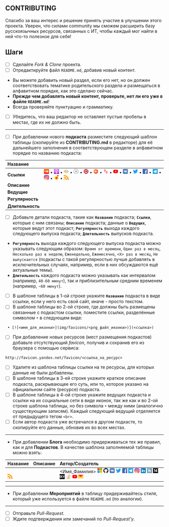 ## CONTRIBUTING

Спасибо за ваш интерес и решение принять участие в улучшении этого проекта. Уверен, что силами community мы сможем расширить базу русскоязычных ресурсов, связанных с ИТ, чтобы каждый мог найти в ней что-то полезное для себя!

## Шаги

- [ ] Сделайте *Fork & Clone* проекта.
- [ ] Отредактируйте файл `README.md`, добавив новый контент.
* Вы можете добавить новый раздел, если его нет, но он должен соответствовать тематике родительского раздела и размещаться в алфавитном порядке, как это сделано сейчас.
* **Прежде чем добавлять новый контент, проверьте, нет ли его уже в файле `README.md`**!
* Всегда проверяйте пунктуацию и грамматику.
- [ ] Убедитесь, что ваш редактор не оставляет пустые пробелы в местах, где их не должно быть.

---

- [ ] При добавлении нового **подкаста** разместите следующий шаблон таблицы (скопируйте из **CONTRIBUTING.md** в редакторе) для её дальнейшего заполнения в соответствующем разделе в алфавитном порядке по названию подкаста:

|Название         |[]()|
|:----------------|:--------------------------------------|
|**Ссылки**       |[![SoundCloud](img/favicons/soundcloud.com.png)]() • [![Apple Podcasts](img/favicons/podcasts.apple.com.png)]() • [![Google Podcasts](img/favicons/podcasts.google.com.png)]() • [![Podfm](img/favicons/podfm.ru.png)]() • [![Player](img/favicons/player.fm.png)]() • [![Castbox](img/favicons/castbox.fm.png)]() • [![SoundStream](img/favicons/soundstream.media.png)]() • [![YouTube](img/favicons/youtube.com.png)]() • [![VK](img/favicons/vk.com.png)]() • [![Twitter](img/favicons/twitter.com.png)]() • [![Facebook](img/favicons/facebook.com.png)]() • [![Telegram](img/favicons/t.me.png)]() • [![Instagram](img/favicons/instagram.com.png)]() • [![Яндекс Музыка](img/favicons/music.yandex.ru.png)]() • [![RSS](img/favicons/rss.png)]()|
|**Описание**     ||
|**Ведущие**      ||
|**Регулярность** ||
|**Длительность** ||

- [ ] Добавьте детали подкаста, такие как **`Название`** подкаста; **`Ссылки`**, которые с ним связаны; **`Описание`** подкаста; данные о **`Ведущих`**, которые ведут этот подкаст; **`Регулярность`** выхода каждого следующего выпуска подкаста; **`Длительность`** выпусков подкаста.
* **`Регулярность`** выхода каждого следующего выпуска подкаста можно указывать следующим образом: `Время от времени`, `Один раз в месяц`, `Несколько раз в неделю`, `Еженедельно`, `Ежемесячно`, `<X> раз в месяц`, `Не выпускается` (подкасты с такой регулярностью лучше добавлять в исключительных случаях, например, если в них обсуждаются ещё актуальные темы).
* **`Длительность`** каждого подкаста можно указывать как интервалом (например, `40-60 минут`), так и приблизительным средним временем (например, `~60 минут`).
- [ ] В шаблоне таблицы в 1-ой строке укажите **`Название`** подкаста в виде ссылки, если у него есть свой сайт, иначе - просто текстом.
- [ ] В шаблоне таблицы во 2-ой строке, где должны быть размещены связанные с подкастом ссылки, поместите ссылки, разделённые символом ` • ` в следующем виде:

```
 • [![<имя_для_иконки>](img/favicons/<png_файл_иконки>)](<ссылка>)
```

- [ ] При добавление новых ресурсов (мест размещения подкастов) добавьте отсутствующий *favicon*, получив и сохранив его из браузера с помощью сервиса:

```
http://favicon.yandex.net/favicon/<ссылка_на_ресурс>
```

- [ ] Удалите из шаблона таблицы ссылки на те ресурсы, для которых данные не были добавлены.
- [ ] В шаблоне таблицы в 3-ей строке укажите краткое описание подкаста, раскрывающее его суть, или то, которое указано на официальном сайте (ресурсе) подкаста.
- [ ] В шаблоне таблицы в 4-ой строке укажите ведущих подкаста и ссылки на их социальные сети в виде иконок, так же как и во 2-ой строке шаблона таблицы, но без символа ` • ` между ними (аналогично существующим записям). Каждый следующий ведущий отделяется от предыдущего тегом `<br>`.
- [ ] Если автор подкаста уже встречался в другом подкасте, то скопируйте его данные, обновив их во всех местах.

---

* При добавлении **Блога** необходимо придерживаться тех же правил, как и для **Подкастов**. В качестве шаблона заполняемой таблицы можно взять:

|Название|Описание|Автор/Создатель|
|:-------|:-------|:--------------|
|**[]()**<br>[![RSS](img/favicons/rss.png)]()||<Имя_Фамилия> [![MVP](img/favicons/mvp.microsoft.com.png)]() [![GitHub](img/favicons/github.com.png)]() [![VK](img/favicons/vk.com.png)]() [![Twitter](img/favicons/twitter.com.png)]() [![Facebook](img/favicons/facebook.com.png)]() [![Telegram](img/favicons/t.me.png)]() [![Instagram](img/favicons/instagram.com.png)]() [![LinkedIn](img/favicons/linkedin.cn.png)]() [![Habr](img/favicons/habr.com.png)]() [![Medium](img/favicons/medium.com.png)]() [![dev.to](img/favicons/dev.to.png)]() [![StackOverflow](img/favicons/stackoverflow.com.png)]() [![YouTube](img/favicons/youtube.com.png)]() [![Email](img/favicons/email.png)](mailto:)|

---

* При добавлении **Мероприятий** в таблицу придерживайтесь стиля, который уже используется в файле `README.md` (по аналогии).

---

- [ ] Отправьте *Pull-Request*.
- [ ] Ждите подтверждения или замечаний по *Pull-Request'у*.